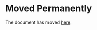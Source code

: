 Moved Permanently
=================

The document has moved [here](http://fvsch.com/second-degre//).
